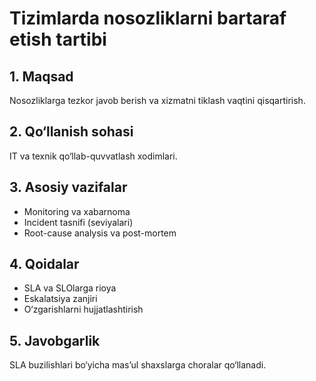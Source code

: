 # Tizimlarda nosozliklarni bartaraf etish tartibi

## 1. Maqsad
Nosozliklarga tezkor javob berish va xizmatni tiklash vaqtini qisqartirish.

## 2. Qo‘llanish sohasi
IT va texnik qo‘llab-quvvatlash xodimlari.

## 3. Asosiy vazifalar
- Monitoring va xabarnoma
- Incident tasnifi (seviyalari)
- Root-cause analysis va post-mortem

## 4. Qoidalar
- SLA va SLOlarga rioya
- Eskalatsiya zanjiri
- O‘zgarishlarni hujjatlashtirish

## 5. Javobgarlik
SLA buzilishlari bo‘yicha mas’ul shaxslarga choralar qo‘llanadi.
